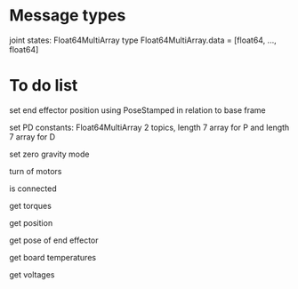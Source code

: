 # Message types

joint states: Float64MultiArray type
Float64MultiArray.data = [float64, ..., float64]

# To do list

set end effector position using PoseStamped
in relation to base frame

set PD constants:
Float64MultiArray
2 topics, length 7 array for P and length 7 array for D

set zero gravity mode

turn of motors

is connected

get torques

get position

get pose of end effector

get board temperatures 

get voltages 
